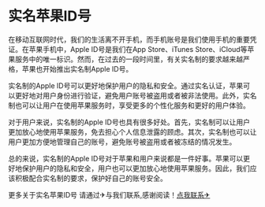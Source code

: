 # 实名苹果ID号

在移动互联网时代，我们的生活离不开手机，而手机账号是我们使用手机的重要凭证。在苹果手机中，Apple ID号是我们在App Store、iTunes Store、iCloud等苹果服务中的唯一标识。然而，在过去的一段时间里，有关实名制的要求越来越严格，苹果也开始推出实名制Apple ID号。

实名制的Apple ID号可以更好地保护用户的隐私和安全。通过实名认证，苹果可以更好地对用户身份进行验证，避免用户账号被盗用或者被非法使用。此外，实名制也可以让用户在使用苹果服务时，享受更多的个性化服务和更好的用户体验。

对于用户来说，实名制的Apple ID号也具有很多好处。首先，实名制可以让用户更加放心地使用苹果服务，免去担心个人信息泄露的顾虑。其次，实名制也可以让用户更加方便地管理自己的账号，避免账号被盗用或者被冻结的情况发生。

总的来说，实名制的Apple ID号对于苹果和用户来说都是一件好事。苹果可以更好地保护用户的隐私和安全，用户也可以更加放心地使用苹果服务。因此，我们应该积极配合实名制的要求，保护好自己的账号安全。

更多关于实名苹果ID号 请通过✈与我们联系,感谢阅读！[点我联系✈](https://ad.G208.com)